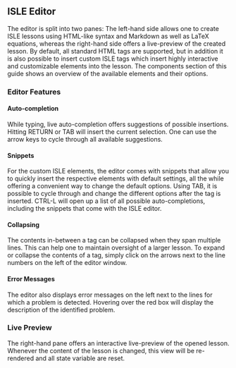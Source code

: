 ## ISLE Editor

The editor is split into two panes: The left-hand side allows one to create ISLE lessons using HTML-like syntax and Markdown as well as LaTeX equations, whereas the right-hand side offers a live-preview of the created lesson. By default, all standard HTML tags are supported, but in addition it is also possible to insert custom ISLE tags which insert highly interactive and customizable elements into the lesson. The components section of this guide shows an overview of the available elements and their options.

### Editor Features

#### Auto-completion

While typing, live auto-completion offers suggestions of possible insertions. Hitting RETURN or TAB will insert the current selection. One can use the arrow keys to cycle through all available suggestions.

#### Snippets

For the custom ISLE elements, the editor comes with snippets that allow you to quickly insert the respective elements with default settings, all the while offering a convenient way to change the default options. Using TAB, it is possible to cycle through and change the different options after the tag is inserted. CTRL-L will open up a list of all possible auto-completions, including the snippets that come with the ISLE editor.

#### Collapsing

The contents in-between a tag can be collapsed when they span multiple lines. This can help one to maintain oversight of a larger lesson. To expand or collapse the contents of a tag, simply click on the arrows next to the line numbers on the left of the editor window.

#### Error Messages

The editor also displays error messages on the left next to the lines for which a problem is detected. Hovering over the red box will display the description of the identified problem.

### Live Preview

The right-hand pane offers an interactive live-preview of the opened lesson. Whenever the content of the lesson is changed, this view will be re-rendered and all state variable are reset.

